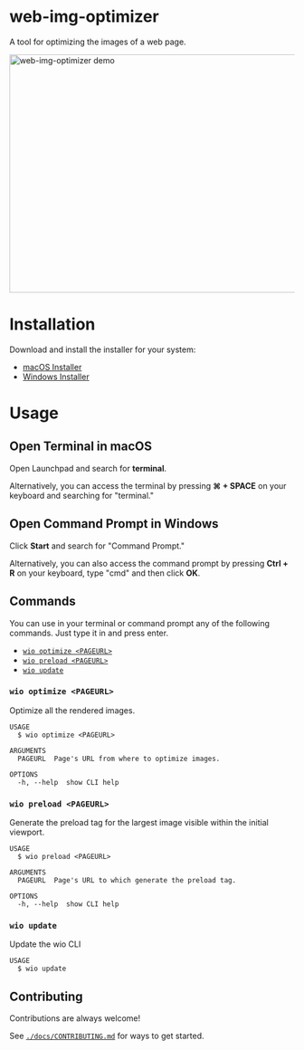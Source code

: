 # web-img-optimizer

A tool for optimizing the images of a web page.

<img alt="web-img-optimizer demo" src="https://user-images.githubusercontent.com/4291707/126013369-f12fb3fc-5207-40d7-8f1d-73f01381f654.gif" width="640" height="421">

# Installation

Download and install the installer for your system:

- [macOS Installer](https://github.com/IGassmann/web-img-optimizer/releases/download/v0.11.1/wio-v0.11.1-45b03bc.pkg)
- [Windows Installer](https://github.com/IGassmann/web-img-optimizer/releases/latest/download/v0.11.1/wio-v0.11.1-45b03bc-x64.exe)

# Usage

## Open Terminal in macOS

Open Launchpad and search for **terminal**.

Alternatively, you can access the terminal by pressing **⌘ + SPACE** on your keyboard and searching
for "terminal."

## Open Command Prompt in Windows

Click **Start** and search for "Command Prompt."

Alternatively, you can also access the command prompt by pressing **Ctrl + R** on your keyboard,
type "cmd" and then click **OK**.

## Commands

You can use in your terminal or command prompt any of the following commands. Just type it in and
press enter.

<!-- commands -->

- [`wio optimize <PAGEURL>`](#wio-optimize-pageurl)
- [`wio preload <PAGEURL>`](#wio-preload-pageurl)
- [`wio update`](#wio-update)

### `wio optimize <PAGEURL>`

Optimize all the rendered images.

```
USAGE
  $ wio optimize <PAGEURL>

ARGUMENTS
  PAGEURL  Page's URL from where to optimize images.

OPTIONS
  -h, --help  show CLI help
```

### `wio preload <PAGEURL>`

Generate the preload tag for the largest image visible within the initial viewport.

```
USAGE
  $ wio preload <PAGEURL>

ARGUMENTS
  PAGEURL  Page's URL to which generate the preload tag.

OPTIONS
  -h, --help  show CLI help
```

### `wio update`

Update the wio CLI

```
USAGE
  $ wio update
```

## Contributing

Contributions are always welcome!

See [`./docs/CONTRIBUTING.md`](./docs/CONTRIBUTING.md) for ways to get started.
